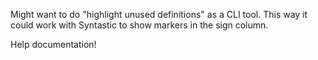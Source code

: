 Might want to do "highlight unused definitions" as a CLI tool.
This way it could work with Syntastic to show markers in the sign column.

Help documentation!
